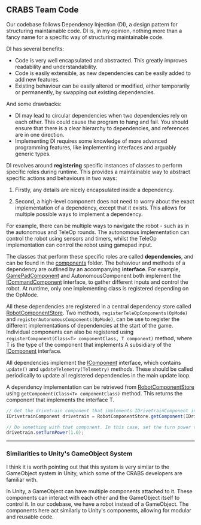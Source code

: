 ## CRABS Team Code

Our codebase follows Dependency Injection (DI), a design pattern for structuring maintainable code. DI is, in my opinion, nothing more than a fancy name for a specific way of structuring maintainable code.

DI has several benefits:
- Code is very well encapsulated and abstracted. This greatly improves readability and understandability.
- Code is easily extensible, as new dependencies can be easily added to add new features.
- Existing behaviour can be easily altered or modified, either temporarily or permanently, by swapping out existing dependencies.

And some drawbacks:
- DI may lead to circular dependencies when two dependencies rely on each other. This could cause the program to hang and fail. You should ensure that there is a clear hierarchy to dependencies, and references are in one direction.
- Implementing DI requires some knowledge of more advanced programming features, like implementing interfaces and arguably generic types.

DI revolves around **registering** specific instances of classes to perform specific roles during runtime. This provides a maintainable way to abstract specific actions and behaviours in two ways:

1. Firstly, any details are nicely encapsulated inside a dependency.

2. Second, a high-level component does not need to worry about the exact implementation of a dependency, except that it exists. This allows for multiple possible ways to implement a dependency.

For example, there can be multiple ways to navigate the robot - such as in the autonomous and TeleOp rounds. The autonomous implementation can control the robot using sensors and timers, whilst the TeleOp implementation can control the robot using gamepad input. 

The classes that perform these specific roles are called **dependencies**, and can be found in the [components](./components/) folder. The behaviour and methods of a dependency are outlined by an accompanying **interface**. For example, [GamePadComponent](./components/GamepadComponent.java) and AutonomousComponent both implement the [ICommandComponent](./components/interfaces/ICommandComponent.java) interface, to gather different inputs and control the robot. At runtime, only one implementing class is registered depending on the OpMode.

All these dependencies are registered in a central dependency store called [RobotComponentStore](./components/RobotComponentStore.java). Two methods, `registerTeleOpComponents(OpMode)` and `registerAutonomousComponents(OpMode)`, can be use to register the different implementations of dependencies at the start of the game. Individual components can also be registered using `registerComponent(Class<T> componentClass, T component)` method, where T is the type of the component that implements A subsidiary of the [IComponent](./components/interfaces/IComponent.java) interface. 

All dependencies implement the [IComponent](./components/interfaces/IComponent.java) interface, which contains `update()` and `updateTelemetry(Telemetry)` methods. These should be called periodically to update all registered dependencies in the main update loop.

A dependency implementation can be retrieved from [RobotComponentStore](./components/RobotComponentStore.java) using `getComponent(Class<T> componentClass)` method. This returns the component that implements the interface T.

```java
// Get the drivetrain component that implements IDrivetrainComponent interface
IDrivetrainComponent drivetrain = RobotComponentStore.getComponent(IDrivetrainComponent.class);

// Do something with that component. In this case, set the turn power to 1.0
drivetrain.setTurnPower(1.0);
```

---

### Similarities to Unity's GameObject System

I think it is worth pointing out that this system is very similar to the GameObject system in Unity, which some of the CRABS developers are familiar with. 

In Unity, a GameObject can have multiple components attached to it. These components can interact with each other and the GameObject itself to control it. In our codebase, we have a robot instead of a GameObject. The components here act similarly to Unity's components, allowing for modular and reusable code.
